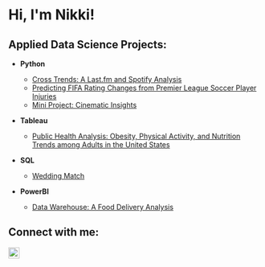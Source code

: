 <h1>Hi, I'm Nikki! </h1>

<h2>Applied Data Science Projects:</h2>

- <b>Python</b>
  - [Cross Trends: A Last.fm and Spotify Analysis](https://github.com/nikkishimao/Last.fmSpotifyProject)
  - [Predicting FIFA Rating Changes from Premier League Soccer Player Injuries](https://github.com/nikkishimao/PredictingFIFARatingChanges)
  - [Mini Project: Cinematic Insights](https://github.com/nikkishimao/CinematicInsights)
 
- <b>Tableau</b>
  - [Public Health Analysis: Obesity, Physical Activity, and Nutrition Trends among Adults in the United States](https://github.com/nikkishimao/PublicHealthAnalysisProject)

- <b>SQL</b>
  - [Wedding Match](https://github.com/nikkishimao/WeddingMatch)

- <b>PowerBI</b>
  - [Data Warehouse: A Food Delivery Analysis](https://github.com/nikkishimao/FoodDeliveryAnalysis)

<h2>Connect with me:</h2>

[<img align="left" alt="NikkiShimao | LinkedIn" width="22px" src="https://cdn.jsdelivr.net/npm/simple-icons@v3/icons/linkedin.svg" />][linkedin]

[linkedin]: https://linkedin.com/in/nikkishimao

<!--
some next ideas:

- 🔭 I’m currently working on ...
- 🌱 I’m currently learning ...
- 👯 I’m looking to collaborate on ...
- 🤔 I’m looking for help with ...
- 💬 Ask me about ...
- 📫 How to reach me: ...
- 😄 Pronouns: ...
- ⚡ Fun fact: ...
-->
